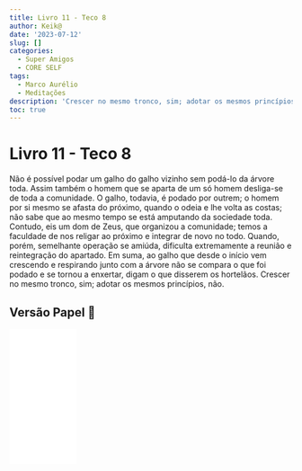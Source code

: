 ```yaml
---
title: Livro 11 - Teco 8
author: Keik@
date: '2023-07-12'
slug: []
categories:
  - Super Amigos
  - CORE SELF
tags:
  - Marco Aurélio
  - Meditações
description: 'Crescer no mesmo tronco, sim; adotar os mesmos princípios, não.'
toc: true
---
```


# Livro 11 - Teco 8

Não é possível podar um galho do galho vizinho sem podá-lo da árvore toda. Assim também o homem que se aparta de um só homem desliga-se de toda a comunidade. O galho, todavia, é podado por outrem; o homem por si mesmo se afasta do próximo, quando o odeia e lhe volta as costas; não sabe que ao mesmo tempo se está amputando da sociedade toda. Contudo, eis um dom de Zeus, que organizou a comunidade; temos a faculdade de nos religar ao próximo e integrar de novo no todo. Quando, porém, semelhante operação se amiúda, dificulta extremamente a reunião e reintegração do apartado. Em suma, ao galho que desde o início vem crescendo e respirando junto com a árvore não se compara o que foi podado e se tornou a enxertar, digam o que disserem os hortelãos. Crescer no mesmo tronco, sim; adotar os mesmos princípios, não.


## Versão Papel :book:
<iframe style="width:120px;height:240px;" marginwidth="0" marginheight="0" scrolling="no" frameborder="0" src="//ws-na.amazon-adsystem.com/widgets/q?ServiceVersion=20070822&OneJS=1&Operation=GetAdHtml&MarketPlace=BR&source=ss&ref=as_ss_li_til&ad_type=product_link&tracking_id=mundodekeika-20&language=pt_BR&marketplace=amazon&region=BR&placement=B092FVY4BB&asins=B092FVY4BB&linkId=37c5ec14221f61f811029aa88b520891&show_border=true&link_opens_in_new_window=true"></iframe>

